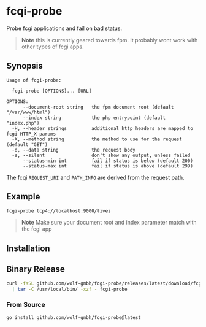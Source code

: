 # fcqi-probe

Probe fcgi applications and fail on bad status.

> **Note** this is currently geared towards fpm. It probably wont work with other types of fcgi apps.

## Synopsis

```console
Usage of fcgi-probe:

  fcgi-probe [OPTIONS]... [URL]

OPTIONS:
      --document-root string   the fpm document root (default "/var/www/html")
      --index string           the php entrypoint (default "index.php")
  -H, --header strings         additional http headers are mapped to fcgi HTTP_X params
  -X, --method string          the method to use for the request (default "GET")
  -d, --data string            the request body
  -s, --silent                 don't show any output, unless failed
      --status-min int         fail if status is below (default 200)
      --status-max int         fail if status is above (default 299)
```

The fcqi `REQUEST_URI` and `PATH_INFO` are derived from the request path.

## Example

```bash
fcgi-probe tcp4://localhost:9000/livez
```

> **Note** Make sure your document root and index parameter match with the fcgi app

## Installation

## Binary Release

```bash
curl -fsSL github.com/wolf-gmbh/fcgi-probe/releases/latest/download/fcgi-probe_Linux_x86_64.tar.gz \
  | tar -C /usr/local/bin/ -xzf - fcgi-probe
```

### From Source

```
go install github.com/wolf-gmbh/fcgi-probe@latest
```

